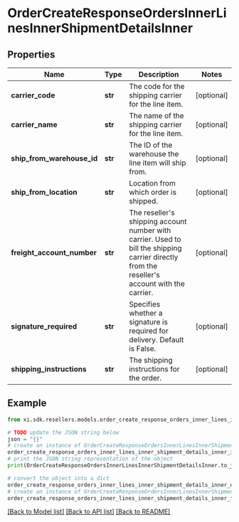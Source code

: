 # OrderCreateResponseOrdersInnerLinesInnerShipmentDetailsInner


## Properties

Name | Type | Description | Notes
------------ | ------------- | ------------- | -------------
**carrier_code** | **str** | The code for the shipping carrier for the line item. | [optional] 
**carrier_name** | **str** | The name of the shipping carrier for the line item. | [optional] 
**ship_from_warehouse_id** | **str** | The ID of the warehouse the line item will ship from. | [optional] 
**ship_from_location** | **str** | Location from which order is shipped. | [optional] 
**freight_account_number** | **str** | The reseller&#39;s shipping account number with carrier. Used to bill the shipping carrier directly from the reseller&#39;s account with the carrier. | [optional] 
**signature_required** | **str** | Specifies whether a signature is required for delivery. Default is False. | [optional] 
**shipping_instructions** | **str** | The shipping instructions for the order. | [optional] 

## Example

```python
from xi.sdk.resellers.models.order_create_response_orders_inner_lines_inner_shipment_details_inner import OrderCreateResponseOrdersInnerLinesInnerShipmentDetailsInner

# TODO update the JSON string below
json = "{}"
# create an instance of OrderCreateResponseOrdersInnerLinesInnerShipmentDetailsInner from a JSON string
order_create_response_orders_inner_lines_inner_shipment_details_inner_instance = OrderCreateResponseOrdersInnerLinesInnerShipmentDetailsInner.from_json(json)
# print the JSON string representation of the object
print(OrderCreateResponseOrdersInnerLinesInnerShipmentDetailsInner.to_json())

# convert the object into a dict
order_create_response_orders_inner_lines_inner_shipment_details_inner_dict = order_create_response_orders_inner_lines_inner_shipment_details_inner_instance.to_dict()
# create an instance of OrderCreateResponseOrdersInnerLinesInnerShipmentDetailsInner from a dict
order_create_response_orders_inner_lines_inner_shipment_details_inner_from_dict = OrderCreateResponseOrdersInnerLinesInnerShipmentDetailsInner.from_dict(order_create_response_orders_inner_lines_inner_shipment_details_inner_dict)
```
[[Back to Model list]](../README.md#documentation-for-models) [[Back to API list]](../README.md#documentation-for-api-endpoints) [[Back to README]](../README.md)


